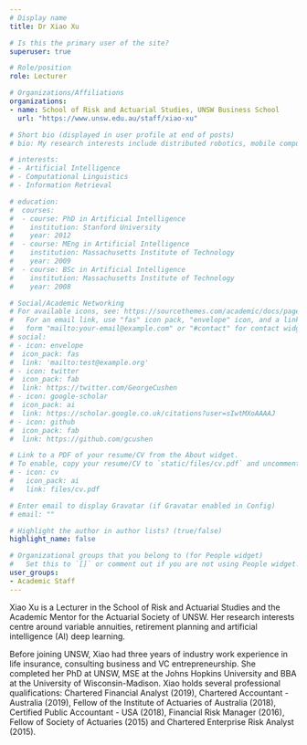 ```yaml
---
# Display name
title: Dr Xiao Xu

# Is this the primary user of the site?
superuser: true

# Role/position
role: Lecturer

# Organizations/Affiliations
organizations:
- name: School of Risk and Actuarial Studies, UNSW Business School
  url: "https://www.unsw.edu.au/staff/xiao-xu"

# Short bio (displayed in user profile at end of posts)
# bio: My research interests include distributed robotics, mobile computing and programmable matter.

# interests:
# - Artificial Intelligence
# - Computational Linguistics
# - Information Retrieval

# education:
#  courses:
#  - course: PhD in Artificial Intelligence
#    institution: Stanford University
#    year: 2012
#  - course: MEng in Artificial Intelligence
#    institution: Massachusetts Institute of Technology
#    year: 2009
#  - course: BSc in Artificial Intelligence
#    institution: Massachusetts Institute of Technology
#    year: 2008

# Social/Academic Networking
# For available icons, see: https://sourcethemes.com/academic/docs/page-builder/#icons
#   For an email link, use "fas" icon pack, "envelope" icon, and a link in the
#   form "mailto:your-email@example.com" or "#contact" for contact widget.
# social:
# - icon: envelope
#  icon_pack: fas
#  link: 'mailto:test@example.org'
# - icon: twitter
#  icon_pack: fab
#  link: https://twitter.com/GeorgeCushen
# - icon: google-scholar
#  icon_pack: ai
#  link: https://scholar.google.co.uk/citations?user=sIwtMXoAAAAJ
# - icon: github
#  icon_pack: fab
#  link: https://github.com/gcushen

# Link to a PDF of your resume/CV from the About widget.
# To enable, copy your resume/CV to `static/files/cv.pdf` and uncomment the lines below.
# - icon: cv
#   icon_pack: ai
#   link: files/cv.pdf

# Enter email to display Gravatar (if Gravatar enabled in Config)
# email: ""

# Highlight the author in author lists? (true/false)
highlight_name: false

# Organizational groups that you belong to (for People widget)
#   Set this to `[]` or comment out if you are not using People widget.
user_groups:
- Academic Staff
---
```


Xiao Xu is a Lecturer in the School of Risk and Actuarial Studies and the Academic Mentor for the Actuarial Society of UNSW. Her research interests centre around variable annuities, retirement planning and artificial intelligence (AI) deep learning. 

 Before joining UNSW, Xiao had three years of industry work experience in life insurance, consulting business and VC entrepreneurship. She completed her PhD at UNSW, MSE at the Johns Hopkins University and BBA at the University of Wisconsin-Madison. Xiao holds several professional qualifications: Chartered Financial Analyst (2019), Chartered Accountant - Australia (2019), Fellow of the Institute of Actuaries of Australia (2018), Certified Public Accountant - USA (2018), Financial Risk Manager (2016), Fellow of Society of Actuaries (2015) and Chartered Enterprise Risk Analyst (2015).
